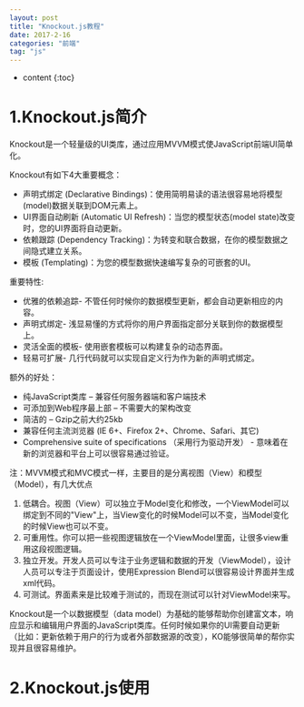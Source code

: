 ```yaml
---
layout: post
title: "Knockout.js教程"
date: 2017-2-16
categories: "前端"
tag: "js"
---
```


* content
{:toc}



# 1.Knockout.js简介

Knockout是一个轻量级的UI类库，通过应用MVVM模式使JavaScript前端UI简单化。

Knockout有如下4大重要概念：

* 声明式绑定 (Declarative Bindings)：使用简明易读的语法很容易地将模型(model)数据关联到DOM元素上。
* UI界面自动刷新 (Automatic UI Refresh)：当您的模型状态(model state)改变时，您的UI界面将自动更新。
* 依赖跟踪 (Dependency Tracking)：为转变和联合数据，在你的模型数据之间隐式建立关系。
* 模板 (Templating)：为您的模型数据快速编写复杂的可嵌套的UI。

重要特性:

* 优雅的依赖追踪- 不管任何时候你的数据模型更新，都会自动更新相应的内容。
* 声明式绑定- 浅显易懂的方式将你的用户界面指定部分关联到你的数据模型上。
* 灵活全面的模板- 使用嵌套模板可以构建复杂的动态界面。
* 轻易可扩展- 几行代码就可以实现自定义行为作为新的声明式绑定。

额外的好处：

* 纯JavaScript类库 – 兼容任何服务器端和客户端技术
* 可添加到Web程序最上部 – 不需要大的架构改变
* 简洁的 – Gzip之前大约25kb
* 兼容任何主流浏览器 (IE 6+、Firefox 2+、Chrome、Safari、其它)
* Comprehensive suite of specifications （采用行为驱动开发） - 意味着在新的浏览器和平台上可以很容易通过验证。

注：MVVM模式和MVC模式一样，主要目的是分离视图（View）和模型（Model），有几大优点
1. 低耦合。视图（View）可以独立于Model变化和修改，一个ViewModel可以绑定到不同的"View"上，当View变化的时候Model可以不变，当Model变化的时候View也可以不变。
2. 可重用性。你可以把一些视图逻辑放在一个ViewModel里面，让很多view重用这段视图逻辑。
3. 独立开发。开发人员可以专注于业务逻辑和数据的开发（ViewModel），设计人员可以专注于页面设计，使用Expression Blend可以很容易设计界面并生成xml代码。
4. 可测试。界面素来是比较难于测试的，而现在测试可以针对ViewModel来写。

Knockout是一个以数据模型（data model）为基础的能够帮助你创建富文本，响应显示和编辑用户界面的JavaScript类库。任何时候如果你的UI需要自动更新（比如：更新依赖于用户的行为或者外部数据源的改变），KO能够很简单的帮你实现并且很容易维护。

# 2.Knockout.js使用

